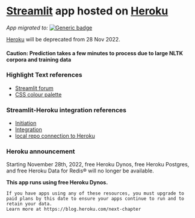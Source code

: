# [Streamlit](https://streamlit.io/) app hosted on [Heroku](https://www.heroku.com)

_App migrated to:_ [![Generic badge](https://img.shields.io/badge/🤗-Open%20In%20Spaces-blue.svg)](https://huggingface.co/spaces/yxmauw/subreddit-clf-app) 

<!--https://pyheroku-badge.herokuapp.com/ -->
[Heroku](https://subreddit-classifier-app.herokuapp.com/) will be deprecated from 28 Nov 2022.

#### Caution: Prediction takes a few minutes to process due to large NLTK corpora and training data

### Highlight Text references
* [Streamlit forum](https://discuss.streamlit.io/t/colored-boxes-around-sections-of-a-sentence/3201)
* [CSS colour palette](https://www.w3schools.com/cssref/css_colors.asp)

### Streamlit-Heroku integration references
* [Initiation](https://www.analyticsvidhya.com/blog/2021/06/deploy-your-ml-dl-streamlit-application-on-heroku/)
* [Integration](https://towardsdatascience.com/a-quick-tutorial-on-how-to-deploy-your-streamlit-app-to-heroku-874e1250dadd)
* [local repo connection to Heroku](https://devcenter.heroku.com/articles/git)

### Heroku announcement
Starting November 28th, 2022, free Heroku Dynos, free Heroku Postgres, and free Heroku Data for Redis® will no longer be available.

**This app runs using free Heroku Dynos.** 
```
If you have apps using any of these resources, you must upgrade to paid plans by this date to ensure your apps continue to run and to retain your data. 
Learn more at https://blog.heroku.com/next-chapter
```
